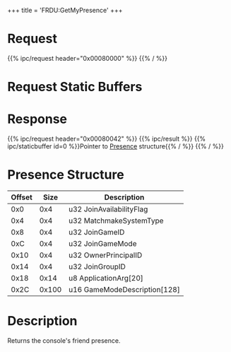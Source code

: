 +++
title = 'FRDU:GetMyPresence'
+++

# Request

{{% ipc/request header="0x00080000" %}}
{{% / %}}

# Request Static Buffers

# Response

{{% ipc/request header="0x00080042" %}}
{{% ipc/result %}}
{{% ipc/staticbuffer id=0 %}}Pointer to [Presence](FRDU:GetMyPresence#presence_structure "wikilink") structure{{% / %}}
{{% / %}}

# Presence Structure

| Offset | Size  | Description                    |
|--------|-------|--------------------------------|
| 0x0    | 0x4   | u32 JoinAvailabilityFlag       |
| 0x4    | 0x4   | u32 MatchmakeSystemType        |
| 0x8    | 0x4   | u32 JoinGameID                 |
| 0xC    | 0x4   | u32 JoinGameMode               |
| 0x10   | 0x4   | u32 OwnerPrincipalID           |
| 0x14   | 0x4   | u32 JoinGroupID                |
| 0x18   | 0x14  | u8 ApplicationArg\[20\]        |
| 0x2C   | 0x100 | u16 GameModeDescription\[128\] |

# Description

Returns the console's friend presence.
